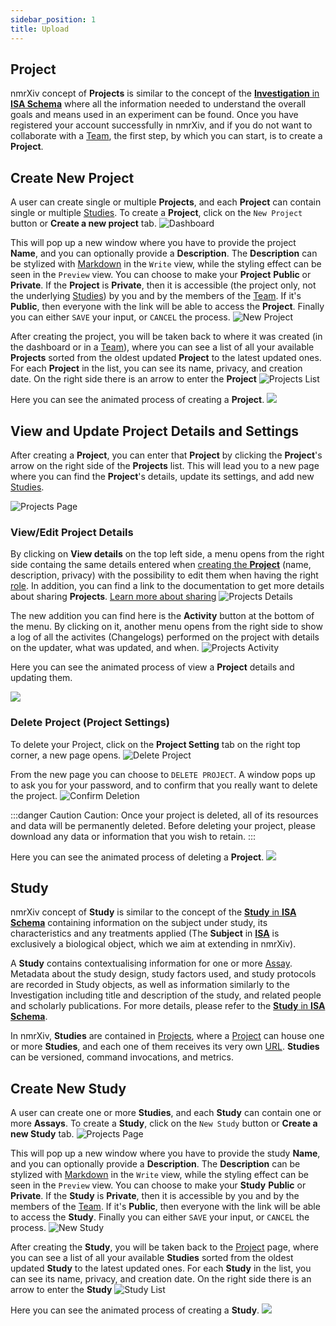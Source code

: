 ```yaml
---
sidebar_position: 1
title: Upload
---
```


## Project

nmrXiv concept of **Projects** is similar to the concept of the [**Investigation** in **ISA Schema**](https://isa-specs.readthedocs.io/en/latest/isamodel.html#investigation) where all the information needed to understand the overall goals and means used in an experiment can be found. Once you have registered your account successfully in nmrXiv, and if you do not want to collaborate with a [Team](https://docs.nmrxiv.org/docs/submission-guides/Teams), the first step, by which you can start, is to create a **Project**.

## Create New Project
A user can create single or multiple **Projects**, and each **Project** can contain single or multiple [Studies](https://docs.nmrxiv.org/docs/submission-guides/study).
To create a **Project**, click on the `New Project` button or **Create a new project** tab. 
![Dashboard](/img/project/dashboard.png) 

This will pop up a new window where you have to provide the project **Name**, and you can optionally provide a **Description**. The **Description** can be stylized with [Markdown](https://www.markdownguide.org/) in the `Write` view, while the styling effect can be seen in the `Preview` view. You can choose to make your **Project** **Public** or **Private**. If the **Project** is **Private**, then it is accessible (the project only, not the underlying [Studies](https://docs.nmrxiv.org/docs/submission-guides/study)) by you and by the members of the [Team](https://docs.nmrxiv.org/docs/submission-guides/Teams). If it's **Public**, then everyone with the link will be able to access the **Project**.
Finally you can either `SAVE` your input, or `CANCEL` the process.
![New Project](/img/project/new-project.png) 

After creating the project, you will be taken back to where it was created (in the dashboard or in a [Team](https://docs.nmrxiv.org/docs/submission-guides/Teams)), where you can see a list of all your available **Projects** sorted from the oldest updated **Project** to the latest updated ones. For each **Project** in the list, you can see its name, privacy, and creation date. On the right side there is an arrow to enter the **Project**
![Projects List](/img/project/projects-list.png) 

Here you can see the animated process of creating a **Project**.
<img src="/img/project/create.gif"/>

## View and Update Project Details and Settings
After creating a **Project**, you can enter that **Project** by clicking the **Project**'s  arrow on the right side of the **Projects** list. This will lead you to a new page where you can find the **Project**'s details, update its settings, and add new [Studies](https://docs.nmrxiv.org/docs/submission-guides/study). 

![Projects Page](/img/project/project-page.png) 

### View/Edit Project Details
By clicking on **View details** on the top left side, a menu opens from the right side containg the same details entered when [creating the **Project**](#create-new-project)   (name, description, privacy) with the possibility to edit them when having the right [role](https://docs.nmrxiv.org/docs/submission-guides/Teams#roles-and-permissions). In addition, you can find a link to the documentation to get more details about sharing **Projects**. [Learn more about sharing](#)
![Projects Details](/img/project/project-details.png) 

The new addition you can find here is the **Activity** button at the bottom of the menu. By clicking on it, another menu opens from the right side to show a log of all the activites (Changelogs) performed on the project with details on the updater, what was updated, and when. 
![Projects Activity](/img/project/project-activity.png) 

Here you can see the animated process of view a **Project** details and updating them.

<img src="/img/project/update.gif"/>


### Delete Project (Project Settings)
To delete your Project, click on the **Project Setting** tab on the right top corner, a new page opens.
![Delete Project](/img/project/project-delete.png) 

From the new page you can choose to `DELETE PROJECT`. A window pops up to ask you for your password, and to confirm that you really want to delete the project. 
![Confirm Deletion](/img/project/delete-confirm.png) 


:::danger Caution
Caution: Once your project is deleted, all of its resources and data will be permanently deleted. Before deleting your project, please download any data or information that you wish to retain.
:::

Here you can see the animated process of deleting a **Project**.
<img src="/img/project/delete.gif"/>




## Study

nmrXiv concept of **Study** is similar to the concept of the [**Study** in **ISA Schema**](https://isa-specs.readthedocs.io/en/latest/isamodel.html#study) containing information on the subject under study, its characteristics and any treatments applied (The **Subject** in [**ISA**](https://isa-specs.readthedocs.io/en/latest/isamodel.html#) is exclusively a biological object, which we aim at extending in nmrXiv). 

A **Study** contains contextualising information for one or more [Assay](https://isa-specs.readthedocs.io/en/latest/isamodel.html#assay). Metadata about the study design, study factors used, and study protocols are recorded in Study objects, as well as information similarly to the Investigation including title and description of the study, and related people and scholarly publications. For more details, please refer to the [**Study** in **ISA Schema**](https://isa-specs.readthedocs.io/en/latest/isamodel.html#study).

In nmrXiv, **Studies** are contained in [Projects](https://docs.nmrxiv.org/docs/submission-guides/project), where a [Project](https://docs.nmrxiv.org/docs/submission-guides/project) can house one or more **Studies**, and each one of them receives its very own [URL](https://developer.mozilla.org/en-US/docs/Learn/Common_questions/What_is_a_URL). **Studies** can be versioned, command invocations, and metrics.

## Create New Study
A user can create one or more **Studies**, and each **Study** can contain one or more **Assays**. To create a **Study**, click on the `New Study` button or **Create a new Study** tab. 
![Projects Page](/img/project/project-page.png) 

This will pop up a new window where you have to provide the study **Name**, and you can optionally provide a **Description**. The **Description** can be stylized with [Markdown](https://www.markdownguide.org/) in the `Write` view, while the styling effect can be seen in the `Preview` view. You can choose to make your **Study** **Public** or **Private**. If the **Study** is **Private**, then it is accessible by you and by the members of the [Team](https://docs.nmrxiv.org/docs/submission-guides/Teams). If it's **Public**, then everyone with the link will be able to access the **Study**.
Finally you can either `SAVE` your input, or `CANCEL` the process.
![New Study](/img/study/new-study.png) 

After creating the **Study**, you will be taken back to the [Project](https://docs.nmrxiv.org/docs/submission-guides/project) page, where you can see a list of all your available **Studies** sorted from the oldest updated **Study** to the latest updated ones. For each **Study** in the list, you can see its name, privacy, and creation date. On the right side there is an arrow to enter the **Study**
![Study List](/img/study/study-list.png) 

Here you can see the animated process of creating a **Study**.
<img src="/img/study/create.gif"/>
